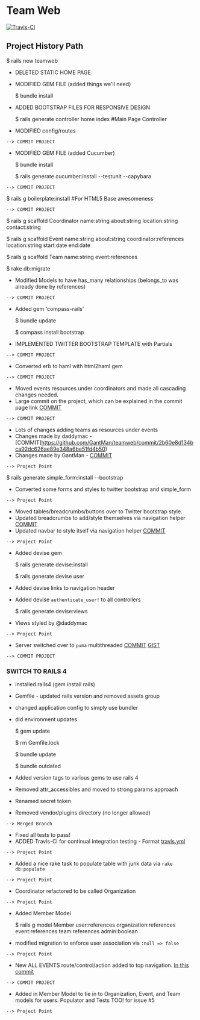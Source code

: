 Team Web
=======

[![Travis-CI](https://api.travis-ci.org/GantMan/teamweb.png)](https://travis-ci.org/GantMan/teamweb)

## Project History Path
  
  $ rails new teamweb
  
* DELETED STATIC HOME PAGE
* MODIFIED GEM FILE (added things we'll need)

  $ bundle install
  
* ADDED BOOTSTRAP FILES FOR RESPONSIVE DESIGN

  $ rails generate controller home index #Main Page Controller
  
* MODIFIED config/routes 

`--> COMMIT PROJECT`


* MODIFIED GEM FILE (added Cucumber)
  
  $ bundle install

  $ rails generate cucumber:install --testunit --capybara
  
`--> COMMIT PROJECT`


$ rails g boilerplate:install #For HTML5 Base awesomeness

`--> COMMIT PROJECT`

  $ rails g scaffold Coordinator name:string about:string location:string contact:string 

  $ rails g scaffold Event name:string about:string coordinator:references location:string start:date end:date

  $ rails g scaffold Team name:string event:references 

  $ rake db:migrate 

* Modified Models to have has_many relationships (belongs_to was already
  done by references) 

`--> COMMIT PROJECT`

* Added gem 'compass-rails'

  $ bundle update

  $ compass install bootstrap

* IMPLEMENTED TWITTER BOOTSTRAP TEMPLATE with Partials

`--> COMMIT PROJECT`

* Converted erb to haml with html2haml gem

`--> COMMIT PROJECT`

* Moved events resources under coordinators and made all cascading changes needed.
* Large commit on the project, which can be explained in the commit page link [COMMIT](https://github.com/GantMan/teamweb/commit/6ba46f798f6fac3cc21830ebbe36d3340a6a42ad)

`--> COMMIT PROJECT`

* Lots of changes adding teams as resources under events
* Changes made by daddymac - [COMMIT]https://github.com/GantMan/teamweb/commit/2b60e8d134bca92dc626ae89e348a6be51fd4b50)
* Changes made by GantMan - [COMMIT](https://github.com/GantMan/teamweb/commit/628936b7c6648b4f31a9b7fb8ad5522d4d19232c)

`--> Project Point`

  $ rails generate simple_form:install --bootstrap
* Converted some forms and styles to twitter bootstrap and simple_form

`--> Project Point`

* Moved tables/breadcrumbs/buttons over to Twitter bootstrap style.
* Updated breadcrumbs to add/style themselves via navigation helper [COMMIT](https://github.com/GantMan/teamweb/commit/71fd221dc4343b33e9e98d3d4243f51a713fec5a)
* Updated navbar to style itself via navigation helper [COMMIT](https://github.com/GantMan/teamweb/commit/2e2cdcd515c6b0ae852607c48bfec6c4390b9ffd)

`--> Project Point`

* Added devise gem

  $ rails generate devise:install
  
  $ rails generate devise user
  
* Added devise links to navigation header
* Added devise `authenticate_user!` to all controllers

  $ rails generate devise:views
  
* Views styled by @daddymac

`--> Project Point`

* Server switched over to `puma` multithreaded [COMMIT](https://github.com/GantMan/teamweb/commit/5655e39b0885f24916ac039c0ddca75eab54cc89) [GIST](https://gist.github.com/subelsky/3987140)

`--> COMMIT PROJECT`

### SWITCH TO RAILS 4 ###
* installed rails4 (gem install rails)
* Gemfile - updated rails version and removed assets group
* changed application config to simply use bundler
* did environment updates

  $ gem update
  
  $ rm Gemfile.lock
  
  $ bundle update
  
  $ bundle outdated

* Added version tags to various gems to use rails 4
* Removed attr_accessibles and moved to strong params approach
* Renamed secret token
* Removed vendor/plugins directory (no longer allowed)

`--> Merged Branch`

* Fixed all tests to pass!
* ADDED Travis-CI for continual integration testing - Format [travis.yml](https://github.com/GantMan/teamweb/blob/master/.travis.yml)

`--> Project Point`

* Added a nice rake task to populate table with junk data via `rake db:populate`

`--> Project Point`

* Coordinator refactored to be called Organization

`--> Project Point`

* Added Member Model

  $ rails g model Member user:references organization:references event:references team:references admin:boolean
  
* modified migration to enforce user association via `:null => false`

`--> Project Point`  

* New ALL EVENTS route/control/action added to top navigation. [In this commit](https://github.com/GantMan/teamweb/commit/92649d44a738083645aae6b8fec3fcd24a596328)

`--> COMMIT PROJECT`

* Added in Member Model to tie in to Organization, Event, and Team models for users.  Populator and Tests TOO! for issue #5

`--> Project Point`  

